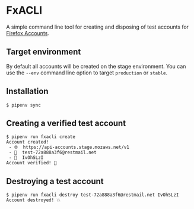 # FxACLI

A simple command line tool for creating and disposing of test accounts for
[Firefox Accounts](https://developer.mozilla.org/en-US/docs/Mozilla/Tech/Firefox_Accounts).

## Target environment

By default all accounts will be created on the stage environment. You can use
the `--env` command line option to target `production` or `stable`.

## Installation

```
$ pipenv sync
```

## Creating a verified test account

```
$ pipenv run fxacli create
Account created!
 - 🌐  https://api-accounts.stage.mozaws.net/v1
 - 📧  test-72a888a3f6@restmail.net
 - 🔑  IvOhSLzI
Account verified! 🎉
```

## Destroying a test account

```
$ pipenv run fxacli destroy test-72a888a3f6@restmail.net IvOhSLzI
Account destroyed! 💥
```
